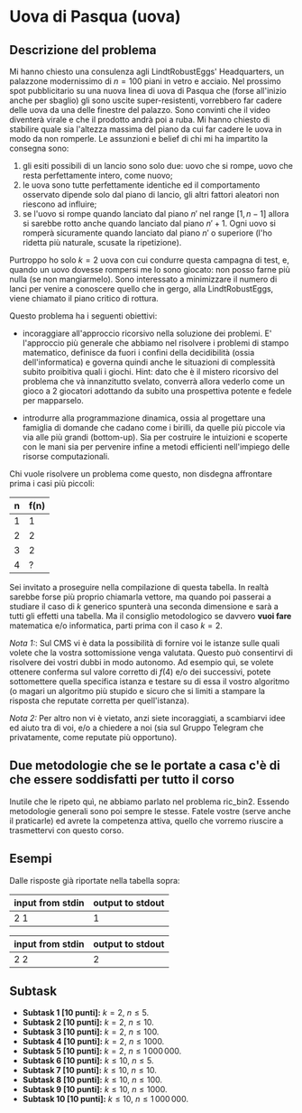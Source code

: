 # Uova di Pasqua (uova)

## Descrizione del problema

Mi hanno chiesto una consulenza agli LindtRobustEggs' Headquarters, un palazzone modernissimo di $n = 100$ piani in vetro e acciaio.
Nel prossimo spot pubblicitario su una nuova linea di uova di Pasqua che (forse all'inizio anche per sbaglio) gli sono uscite super-resistenti, vorrebbero far cadere delle uova da una delle finestre del palazzo. Sono convinti che il video diventerà virale e che il prodotto andrà poi a ruba. Mi hanno chiesto di stabilire quale sia l'altezza massima del piano da cui far cadere le uova in modo da non romperle. Le assunzioni e belief di chi mi ha impartito la consegna sono:
 1. gli esiti possibili di un lancio sono solo due: uovo che si rompe, uovo che resta perfettamente intero, come nuovo;
 2. le uova sono tutte perfettamente identiche ed il comportamento osservato dipende solo dal piano di lancio, gli altri fattori aleatori non riescono ad influire;
 3. se l'uovo si rompe quando lanciato dal piano $n'$ nel range $[1,n-1]$ allora si sarebbe rotto anche quando lanciato dal piano $n'+1$. Ogni uovo si romperà sicuramente quando lanciato dal piano $n'$ o superiore (l'ho ridetta più naturale, scusate la ripetizione).

Purtroppo ho solo $k = 2$ uova con cui condurre questa campagna di test, e, quando un uovo dovesse rompersi me lo sono giocato: non posso farne più nulla (se non mangiarmelo).
Sono interessato a minimizzare il numero di lanci per venire a conoscere quello che in gergo, alla LindtRobustEggs, viene chiamato il piano critico di rottura.


Questo problema ha i seguenti obiettivi:

* incoraggiare all'approccio ricorsivo nella soluzione dei problemi. E' l'approccio più generale che abbiamo nel risolvere i problemi di stampo matematico, definisce da fuori i confini della decidibilità (ossia dell'informatica) e governa quindi anche le situazioni di complessità subito proibitiva quali i giochi. Hint: dato che è il mistero ricorsivo del problema che và innanzitutto svelato, converrà allora vederlo come un gioco a 2 giocatori adottando da subito una prospettiva potente e fedele per mapparselo.  

* introdurre alla programmazione dinamica, ossia al progettare una famiglia di domande che cadano come i birilli, da quelle più piccole via via alle più grandi (bottom-up). Sia per costruire le intuizioni e scoperte con le mani sia per pervenire infine a metodi efficienti nell'impiego delle risorse computazionali.

Chi vuole risolvere un problema come questo, non disdegna affrontare prima i casi più piccoli:

| n | f(n) |
|---|---|
| 1  | 1 |
| 2  | 2 |
| 3  | 2 |
| 4  | ? |

Sei invitato a proseguire nella compilazione di questa tabella. In realtà sarebbe forse più proprio chiamarla vettore, ma quando poi passerai a studiare il caso di $k$ generico spunterà una seconda dimensione e sarà a tutti gli effetti una tabella. Ma il consiglio metodologico se davvero __vuoi fare__ matematica e/o informatica, parti prima con il caso $k = 2$.

*Nota 1:*: Sul CMS vi è data la possibilità di fornire voi le istanze sulle quali volete che la vostra sottomissione venga valutata. Questo può consentirvi di risolvere dei vostri dubbi in modo autonomo. Ad esempio quì, se volete ottenere conferma sul valore corretto di $f(4)$ e/o dei successivi, potete sottomettere quella specifica istanza e testare su di essa il vostro algoritmo (o magari un algoritmo più stupido e sicuro che si limiti a stampare la risposta che reputate corretta per quell'istanza).

*Nota 2:* Per altro non vi è vietato, anzi siete incoraggiati, a scambiarvi idee ed aiuto tra di voi, e/o a chiedere a noi (sia  sul Gruppo Telegram che privatamente, come reputate più opportuno).

## Due metodologie che se le portate a casa c'è di che essere soddisfatti per tutto il corso

Inutile che le ripeto quì, ne abbiamo parlato nel problema ric_bin2. Essendo metodologie generali sono poi sempre le stesse. Fatele vostre (serve anche il praticarle) ed avrete la competenza attiva, quello che vorremo riuscire a trasmettervi con questo corso.

## Esempi

Dalle risposte già riportate nella tabella sopra:

|input from stdin | output to stdout |
|----|---|
|2  1| 1 |

|input from stdin | output to stdout |
|----|---|
|2  2| 2 |

## Subtask
- **Subtask 1 [10 punti]:** $k = 2$, $n \leq 5$.
- **Subtask 2 [10 punti]:** $k = 2$, $n \leq 10$.
- **Subtask 3 [10 punti]:** $k = 2$, $n \leq 100$.
- **Subtask 4 [10 punti]:** $k = 2$, $n \leq 1000$.
- **Subtask 5 [10 punti]:** $k = 2$, $n \leq 1\,000\,000$.
- **Subtask 6 [10 punti]:** $k \leq 10$, $n \leq 5$.
- **Subtask 7 [10 punti]:** $k \leq 10$, $n \leq 10$.
- **Subtask 8 [10 punti]:** $k \leq 10$, $n \leq 100$.
- **Subtask 9 [10 punti]:** $k \leq 10$, $n \leq 1000$.
- **Subtask 10 [10 punti]:** $k \leq 10$, $n \leq 1\,000\,000$.
